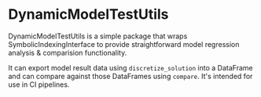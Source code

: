 # DynamicModelTestUtils
DynamicModelTestUtils is a simple package that wraps SymbolicIndexingInterface to provide straightforward model regression analysis & comparision functionality. 

It can export model result data using `discretize_solution` into a DataFrame and can compare against those DataFrames using `compare`. It's intended for use in CI pipelines.
